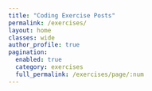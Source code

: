 ```yaml
---
title: "Coding Exercise Posts"
permalink: /exercises/
layout: home
classes: wide
author_profile: true
pagination:
  enabled: true
  category: exercises
  full_permalink: /exercises/page/:num
---
```

